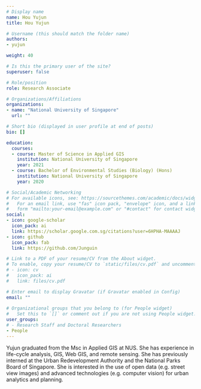 ```yaml
---
# Display name
name: Hou Yujun
title: Hou Yujun

# Username (this should match the folder name)
authors:
- yujun

weight: 40

# Is this the primary user of the site?
superuser: false

# Role/position
role: Research Associate

# Organizations/Affiliations
organizations:
- name: "National University of Singapore"
  url: ""

# Short bio (displayed in user profile at end of posts)
bio: []

education:
  courses:
  - course: Master of Science in Applied GIS
    institution: National University of Singapore
    year: 2021
  - course: Bachelor of Environmental Studies (Biology) (Hons)
    institution: National University of Singapore
    year: 2020

# Social/Academic Networking
# For available icons, see: https://sourcethemes.com/academic/docs/widgets/#icons
#   For an email link, use "fas" icon pack, "envelope" icon, and a link in the
#   form "mailto:your-email@example.com" or "#contact" for contact widget.
social:
- icon: google-scholar
  icon_pack: ai
  link: https://scholar.google.com.sg/citations?user=6HPHA-MAAAAJ
- icon: github
  icon_pack: fab
  link: https://github.com/Junguin

# Link to a PDF of your resume/CV from the About widget.
# To enable, copy your resume/CV to `static/files/cv.pdf` and uncomment the lines below.  
# - icon: cv
#   icon_pack: ai
#   link: files/cv.pdf

# Enter email to display Gravatar (if Gravatar enabled in Config)
email: ""
  
# Organizational groups that you belong to (for People widget)
#   Set this to `[]` or comment out if you are not using People widget.  
user_groups:
# - Research Staff and Doctoral Researchers
- People
---
```


Yujun graduated from the Msc in Applied GIS at NUS. She has experience in life-cycle analysis, GIS, Web GIS, and remote sensing. She has previously interned at the Urban Redevelopment Authority and the National Parks Board of Singapore. She is interested in the use of open data (e.g. street view images) and advanced technologies (e.g. computer vision) for urban analytics and planning.


